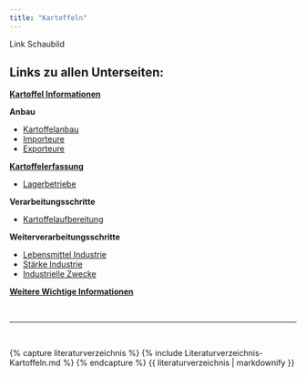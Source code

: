 ```yaml
---
title: "Kartoffeln"
---
```


Link Schaubild 

## Links zu allen Unterseiten:

[**Kartoffel Informationen**](Kartoffel-Informationen.html)

**Anbau**

- [Kartoffelanbau](Anbau/Kartoffelanbau.html)
- [Importeure](Anbau/Importeure.html)
- [Exporteure](Anbau/Exporteure.html)

[**Kartoffelerfassung**](Kartoffelerfassung/Kartoffelerfassung.html)

- [Lagerbetriebe](Kartoffelerfassung/Lagerbetriebe.html)

**Verarbeitungsschritte**

- [Kartoffelaufbereitung](Verarbeitungsschritte/Kartoffelaufbereitung.html)

**Weiterverarbeitungsschritte**

- [Lebensmittel Industrie](Weiterverarbeitungsschritte/Lebensmittel-Industrie.html)
- [Stärke Industrie](Weiterverarbeitungsschritte/Staerke-Industrie.html)
- [Industrielle Zwecke](Weiterverarbeitungsschritte/Industrielle-Zwecke.html)

[**Weitere Wichtige Informationen**](Weitere-Wichtige-Informationen.html)

 



<br>

---

<br> 

{% capture literaturverzeichnis %} 
{% include Literaturverzeichnis-Kartoffeln.md %} 
{% endcapture %} 
{{ literaturverzeichnis | markdownify }}
